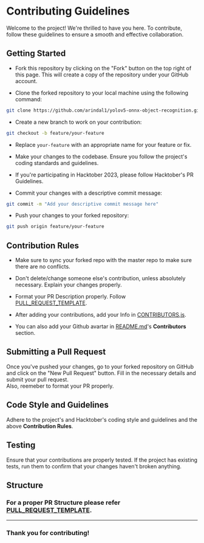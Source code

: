 
# Contributing Guidelines

Welcome to the project! We're thrilled to have you here. To contribute, follow these guidelines to ensure a smooth and effective collaboration.

## Getting Started

- Fork this repository by clicking on the "Fork" button on the top right of this page. This will create a copy of the repository under your GitHub account.

- Clone the forked repository to your local machine using the following command:

```bash
git clone https://github.com/arindal1/yolov5-onnx-object-recognition.git
```

- Create a new branch to work on your contribution:

```bash
git checkout -b feature/your-feature
```
  - Replace `your-feature` with an appropriate name for your feature or fix.

- Make your changes to the codebase. Ensure you follow the project's coding standards and guidelines.

- If you're participating in Hacktober 2023, please follow Hacktober's PR Guidelines.

- Commit your changes with a descriptive commit message:

```bash
git commit -m "Add your descriptive commit message here"
```

- Push your changes to your forked repository:

```bash
git push origin feature/your-feature
```

## Contribution Rules

- Make sure to sync your forked repo with the master repo to make sure there are no conflicts.

- Don't delete/change someone else's contribution, unless absolutely necessary. Explain your changes properly.

- Format your PR Description properly. Follow [PULL_REQUEST_TEMPLATE](.github/PULL_REQUEST_TEMPLATE.md).

- After adding your contributions, add your Info in [CONTRIBUTORS.js](config/CONTRIBUTORS.js).

- You can also add your Github avartar in [README.md](README.md)'s **Contributors** section.

## Submitting a Pull Request

Once you've pushed your changes, go to your forked repository on GitHub and click on the "New Pull Request" button. Fill in the necessary details and submit your pull request. <br>
Also, reemeber to format your PR properly.

## Code Style and Guidelines

Adhere to the project's and Hacktober's coding style and guidelines and the above **Contribution Rules**.

## Testing

Ensure that your contributions are properly tested. If the project has existing tests, run them to confirm that your changes haven't broken anything.

## Structure

### For a proper PR Structure please refer [PULL_REQUEST_TEMPLATE](.github/PULL_REQUEST_TEMPLATE.md).

---

### Thank you for contributing!
